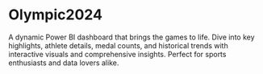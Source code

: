 # Olympic2024
A dynamic Power BI dashboard that brings the games to life. Dive into key highlights, athlete details, medal counts, and historical trends with interactive visuals and comprehensive insights. Perfect for sports enthusiasts and data lovers alike.
